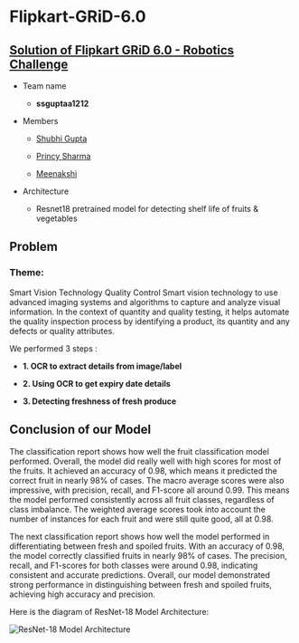 # Flipkart-GRiD-6.0
## [Solution of Flipkart GRiD 6.0 - Robotics Challenge](https://unstop.com/hackathons/flipkart-grid-60-robotics-challenge-flipkart-grid-60-flipkart-1024253)

  - Team name
  
       - **ssguptaa1212**
  
  - Members
  
      - [Shubhi Gupta](https://github.com/ShubhiGupta20)
  
      - [Princy Sharma](https://github.com/05princy)
                   
      - [Meenakshi](https://github.com/Mi-5555)
  
  - Architecture
  
     - Resnet18 pretrained model for detecting shelf life of fruits & vegetables

     
## Problem

### Theme: 

Smart Vision Technology Quality Control
Smart vision technology to use advanced imaging systems and algorithms to capture and analyze visual information. In the context of quantity and quality testing, it helps automate the quality inspection process by identifying a product, its quantity and any defects or quality attributes.

We performed 3 steps :

- **1. OCR to extract details from image/label**
  
- **2. Using OCR to get expiry date details**

- **3. Detecting freshness of fresh produce**

## Conclusion of our Model
  
The classification report shows how well the fruit classification model performed. Overall, the model did really well with high scores for most of the fruits. It achieved an accuracy of 0.98, which means it predicted the correct fruit in nearly 98% of cases. The macro average scores were also impressive, with precision, recall, and F1-score all around 0.99. This means the model performed consistently across all fruit classes, regardless of class imbalance. The weighted average scores took into account the number of instances for each fruit and were still quite good, all at 0.98.

The next classification report shows how well the model performed in differentiating between fresh and spoiled fruits. With an accuracy of 0.98, the model correctly classified fruits in nearly 98% of cases. The precision, recall, and F1-scores for both classes were around 0.98, indicating consistent and accurate predictions. Overall, our model demonstrated strong performance in distinguishing between fresh and spoiled fruits, achieving high accuracy and precision.

Here is the diagram of ResNet-18 Model Architecture:
   
![ResNet-18 Model Architecture](https://i.postimg.cc/cxxQ2J45/model.png)
   
      
